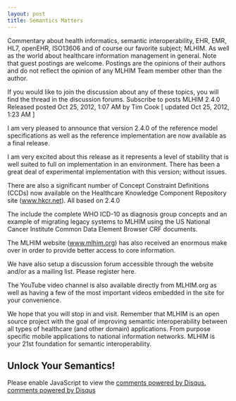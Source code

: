 ```yaml
---
layout: post
title: Semantics Matters
---
```


Commentary about health informatics, semantic interoperability, EHR,
EMR, HL7, openEHR, ISO13606 and of course our favorite subject; MLHIM.
As well as the world about healthcare information management in
general.  Note that guest postings are welcome.  Postings are the
opinions of their authors and do not reflect the opinion of any MLHIM
Team member other than the author.

If you would like to join the discussion about any of these topics,
you will find the thread in the discussion forums.
Subscribe to posts
MLHIM 2.4.0 Released
posted Oct 25, 2012, 1:07 AM by Tim Cook   [ updated Oct 25, 2012,
1:23 AM ]

<div class="well">
I am very pleased to announce that version 2.4.0 of the reference
model specifications as well as the reference implementation are now
available as a final release.
</div>

I am very excited about this release as it represents a level of
stability that is well suited to full on implementation in an
environment.  There has been a great deal of experimental
implementation with this version; without issues.

There are also a significant number of Concept Constraint Definitions
(CCDs) now available on the Healthcare Knowledge Component Repository
site (www.hkcr.net). All based on 2.4.0

The include the complete WHO ICD-10 as diagnosis group concepts and an
example of migrating legacy systems to MLHIM using the US National
Cancer Institute Common Data Element Browser CRF documents.


The MLHIM website (www.mlhim.org) has also received an enormous make
over in order to provide better access to core information.

We have also setup a discussion forum accessible through the website
and/or as a mailing list.  Please register here.

The YouTube video channel is also available directly from MLHIM.org as
well as having a few of the most important videos embedded in the site
for your convenience.

We hope that you will stop in and visit.  Remember that MLHIM is an
  open source project with the goal of improving semantic
interoperability between all types of healthcare (and other domain)
  applications.  From purpose specific mobile applications to national
  information networks.  MLHIM is your 21st foundation for semantic
  interoperability.

## Unlock Your Semantics! ##

<div id="disqus_thread"></div>
  <script type="text/javascript">
  var disqus_shortname = 'semantic-matters'; // required: replace example with your forum shortname

  /* * * DON'T EDIT BELOW THIS LINE * * */
  (function() {
   var dsq = document.createElement('script'); dsq.type = 'text/javascript'; dsq.async = true;
   dsq.src = '//' + disqus_shortname + '.disqus.com/embed.js';
   (document.getElementsByTagName('head')[0] || document.getElementsByTagName('body')[0]).appendChild(dsq);
   })();
</script>
<noscript>Please enable JavaScript to view the <a href="http://disqus.com/?ref_noscript">comments powered by Disqus.</a></noscript>
<a href="http://disqus.com" class="dsq-brlink">comments powered by <span class="logo-disqus">Disqus</span></a>
